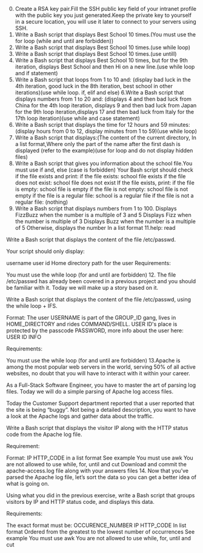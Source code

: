 0. Create a RSA key pair.Fill the SSH public key field of your intranet profile with the public key you just generated.Keep the private key to yourself in a secure location, you will use it later to connect to your servers using SSH.
1. Write a Bash script that displays Best School 10 times.(You must use the for loop (while and until are forbidden))
2. Write a Bash script that displays Best School 10 times.(use while loop)
3. Write a Bash script that displays Best School 10 times.(use untill)
4. Write a Bash script that displays Best School 10 times, but for the 9th iteration, displays Best School and then Hi on a new line.(use while loop and if statement)
5. Write a Bash script that loops from 1 to 10 and: (display bad luck in the 4th iteration, good luck in the 8th iteration, best school in other iterations)(use while loop. if, elif and else)
6.Write a Bash script that displays numbers from 1 to 20 and: (displays 4 and then bad luck from China for the 4th loop iteration, displays 9 and then bad luck from Japan for the 9th loop iteration,displays 17 and then bad luck from Italy for the 17th loop iteration)(use while and case statement)
7. Write a Bash script that displays the time for 12 hours and 59 minutes:(display hours from 0 to 12, display minutes from 1 to 59)(use while loop)
8. Write a Bash script that displays:(The content of the current directory, In a list format,Where only the part of the name after the first dash is displayed (refer to the example)(use for loop and do not display hidden files)
9. Write a Bash script that gives you information about the school file.You must use if and, else (case is forbidden)
Your Bash script should check if the file exists and print:
if the file exists: school file exists
if the file does not exist: school file does not exist
If the file exists, print:
if the file is empty: school file is empty
if the file is not empty: school file is not empty
if the file is a regular file: school is a regular file
if the file is not a regular file: (nothing)
10. Write a Bash script that displays numbers from 1 to 100.
Displays FizzBuzz when the number is a multiple of 3 and 5
Displays Fizz when the number is multiple of 3
Displays Buzz when the number is a multiple of 5
Otherwise, displays the number
In a list format
11.help: read

Write a Bash script that displays the content of the file /etc/passwd.

Your script should only display:

username
user id
Home directory path for the user
Requirements:

You must use the while loop (for and until are forbidden)
12. The file /etc/passwd has already been covered in a previous project and you should be familiar with it. Today we will make up a story based on it.

Write a Bash script that displays the content of the file /etc/passwd, using the while loop + IFS.

Format: The user USERNAME is part of the GROUP_ID gang, lives in HOME_DIRECTORY and rides COMMAND/SHELL. USER ID's place is protected by the passcode PASSWORD, more info about the user here: USER ID INFO

Requirements:

You must use the while loop (for and until are forbidden)
13.Apache is among the most popular web servers in the world, serving 50% of all active websites, no doubt that you will have to interact with it within your career.

As a Full-Stack Software Engineer, you have to master the art of parsing log files. Today we will do a simple parsing of Apache log access files.

Today the Customer Support department reported that a user reported that the site is being “buggy”. Not being a detailed description, you want to have a look at the Apache logs and gather data about the traffic.

Write a Bash script that displays the visitor IP along with the HTTP status code from the Apache log file.

Requirement:

Format: IP HTTP_CODE
in a list format
See example
You must use awk
You are not allowed to use while, for, until and cut
Download and commit the apache-access.log file along with your answers files
14. Now that you’ve parsed the Apache log file, let’s sort the data so you can get a better idea of what is going on.

Using what you did in the previous exercise, write a Bash script that groups visitors by IP and HTTP status code, and displays this data.

Requirements:

The exact format must be:
OCCURENCE_NUMBER IP HTTP_CODE
In list format
Ordered from the greatest to the lowest number of occurrences
See example
You must use awk
You are not allowed to use while, for, until and cut
